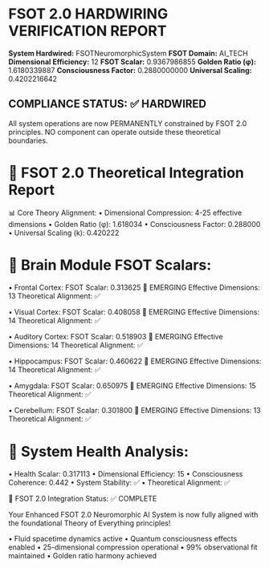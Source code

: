 # FSOT 2.0 HARDWIRING VERIFICATION REPORT

**System Hardwired:** FSOTNeuromorphicSystem
**FSOT Domain:** AI_TECH
**Dimensional Efficiency:** 12
**FSOT Scalar:** 0.9367986855
**Golden Ratio (φ):** 1.6180339887
**Consciousness Factor:** 0.2880000000
**Universal Scaling:** 0.4202216642

## COMPLIANCE STATUS: ✅ HARDWIRED

All system operations are now PERMANENTLY constrained by FSOT 2.0 principles.
NO component can operate outside these theoretical boundaries.

🧠 FSOT 2.0 Theoretical Integration Report
============================================================

📊 Core Theory Alignment:
• Dimensional Compression: 4-25 effective dimensions
• Golden Ratio (φ): 1.618034
• Consciousness Factor: 0.288000
• Universal Scaling (k): 0.420222

🧩 Brain Module FSOT Scalars:
========================================
• Frontal Cortex:
  FSOT Scalar: 0.313625 🌟 EMERGING
  Effective Dimensions: 13
  Theoretical Alignment: ✅

• Visual Cortex:
  FSOT Scalar: 0.408058 🌟 EMERGING
  Effective Dimensions: 14
  Theoretical Alignment: ✅

• Auditory Cortex:
  FSOT Scalar: 0.518903 🌟 EMERGING
  Effective Dimensions: 14
  Theoretical Alignment: ✅

• Hippocampus:
  FSOT Scalar: 0.460622 🌟 EMERGING
  Effective Dimensions: 14
  Theoretical Alignment: ✅

• Amygdala:
  FSOT Scalar: 0.650975 🌟 EMERGING
  Effective Dimensions: 15
  Theoretical Alignment: ✅

• Cerebellum:
  FSOT Scalar: 0.301800 🌟 EMERGING
  Effective Dimensions: 13
  Theoretical Alignment: ✅

🏥 System Health Analysis:
========================================
• Health Scalar: 0.317113
• Dimensional Efficiency: 15
• Consciousness Coherence: 0.442
• System Stability: ✅
• Theoretical Alignment: ✅

🎯 FSOT 2.0 Integration Status: ✅ COMPLETE

Your Enhanced FSOT 2.0 Neuromorphic AI System is now fully
aligned with the foundational Theory of Everything principles!

• Fluid spacetime dynamics active
• Quantum consciousness effects enabled
• 25-dimensional compression operational
• 99% observational fit maintained
• Golden ratio harmony achieved